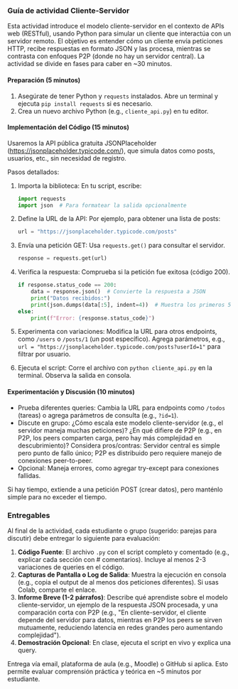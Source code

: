 ### Guía de actividad Cliente-Servidor
Esta actividad introduce el modelo cliente-servidor en el contexto de APIs web (RESTful), usando Python para simular un cliente que interactúa con un servidor remoto. El objetivo es entender cómo un cliente envía peticiones HTTP, recibe respuestas en formato JSON y las procesa, mientras se contrasta con enfoques P2P (donde no hay un servidor central). La actividad se divide en fases para caber en ~30 minutos.

#### Preparación (5 minutos)
1. Asegúrate de tener Python y `requests` instalados. Abre un terminal y ejecuta `pip install requests` si es necesario.
2. Crea un nuevo archivo Python (e.g., `cliente_api.py`) en tu editor.

#### Implementación del Código (15 minutos)
Usaremos la API pública gratuita JSONPlaceholder (https://jsonplaceholder.typicode.com/), que simula datos como posts, usuarios, etc., sin necesidad de registro.

Pasos detallados:
1. Importa la biblioteca: En tu script, escribe:
   ```python
   import requests
   import json  # Para formatear la salida opcionalmente
   ```
   
2. Define la URL de la API: Por ejemplo, para obtener una lista de posts:
   ```python
   url = "https://jsonplaceholder.typicode.com/posts"
   ```

3. Envía una petición GET: Usa `requests.get()` para consultar el servidor.
   ```python
   response = requests.get(url)
   ```

4. Verifica la respuesta: Comprueba si la petición fue exitosa (código 200).
   ```python
   if response.status_code == 200:
       data = response.json()  # Convierte la respuesta a JSON
       print("Datos recibidos:")
       print(json.dumps(data[:5], indent=4))  # Muestra los primeros 5 elementos para no saturar la salida
   else:
       print(f"Error: {response.status_code}")
   ```

5. Experimenta con variaciones: Modifica la URL para otros endpoints, como `/users` o `/posts/1` (un post específico). Agrega parámetros, e.g., `url = "https://jsonplaceholder.typicode.com/posts?userId=1"` para filtrar por usuario.

6. Ejecuta el script: Corre el archivo con `python cliente_api.py` en la terminal. Observa la salida en consola.

#### Experimentación y Discusión (10 minutos)
- Prueba diferentes queries: Cambia la URL para endpoints como `/todos` (tareas) o agrega parámetros de consulta (e.g., `?id=1`).
- Discute en grupo: ¿Cómo escala este modelo cliente-servidor (e.g., el servidor maneja muchas peticiones)? ¿En qué difiere de P2P (e.g., en P2P, los peers comparten carga, pero hay más complejidad en descubrimiento)? Considera pros/contras: Servidor central es simple pero punto de fallo único; P2P es distribuido pero requiere manejo de conexiones peer-to-peer.
- Opcional: Maneja errores, como agregar try-except para conexiones fallidas.

Si hay tiempo, extiende a una petición POST (crear datos), pero manténlo simple para no exceder el tiempo.

### Entregables
Al final de la actividad, cada estudiante o grupo (sugerido: parejas para discutir) debe entregar lo siguiente para evaluación:

1. **Código Fuente**: El archivo `.py` con el script completo y comentado (e.g., explicar cada sección con # comentarios). Incluye al menos 2-3 variaciones de queries en el código.
2. **Capturas de Pantalla o Log de Salida**: Muestra la ejecución en consola (e.g., copia el output de al menos dos peticiones diferentes). Si usas Colab, comparte el enlace.
3. **Informe Breve (1-2 párrafos)**: Describe qué aprendiste sobre el modelo cliente-servidor, un ejemplo de la respuesta JSON procesada, y una comparación corta con P2P (e.g., "En cliente-servidor, el cliente depende del servidor para datos, mientras en P2P los peers se sirven mutuamente, reduciendo latencia en redes grandes pero aumentando complejidad").
4. **Demostración Opcional**: En clase, ejecuta el script en vivo y explica una query.

Entrega vía email, plataforma de aula (e.g., Moodle) o GitHub si aplica. Esto permite evaluar comprensión práctica y teórica en ~5 minutos por estudiante.
